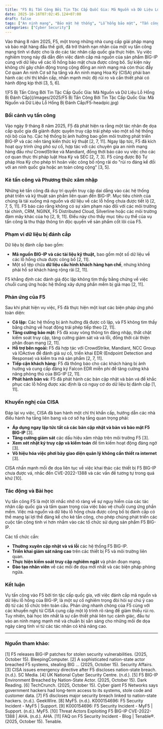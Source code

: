 ```yaml
---
title: "F5 Bị Tấn Công Bởi Tin Tặc Cấp Quốc Gia: Mã Nguồn và Dữ Liệu Lỗ Hổng Bị Đánh Cắp"
date: 2025-10-16T07:02:45.124+07:00
draft: false
tags: ["An ninh mạng", "Bảo mật hệ thống", "Lỗ hổng bảo mật", "Tấn công mạng", "Phòng thủ mạng", "Quản lý rủi ro", "Giám sát bảo mật"]
categories: ["Cyber Security"]
---
```


Vào tháng 8 năm 2025, F5, một trong những nhà cung cấp giải pháp mạng và bảo mật hàng đầu thế giới, đã trở thành nạn nhân của một vụ tấn công mạng tinh vi được cho là do các tác nhân cấp quốc gia thực hiện. Vụ việc nghiêm trọng này đã dẫn đến việc đánh cắp mã nguồn của sản phẩm BIG-IP cùng với dữ liệu về các lỗ hổng bảo mật chưa được công bố. Sự kiện này không chỉ gây chấn động trong cộng đồng an ninh mạng mà còn thúc đẩy Cơ quan An ninh Cơ sở hạ tầng và An ninh mạng Hoa Kỳ (CISA) phải ban hành các chỉ thị khẩn cấp, nhấn mạnh mức độ rủi ro và cần thiết phải có hành động kịp thời [3, 5, 6].

![F5 Bị Tấn Công Bởi Tin Tặc Cấp Quốc Gia: Mã Nguồn và Dữ Liệu Lỗ Hổng Bị Đánh Cắp](/images/2025/F5 Bị Tấn Công Bởi Tin Tặc Cấp Quốc Gia: Mã Nguồn và Dữ Liệu Lỗ Hổng Bị Đánh Cắp/F5-headpic.jpg)

### Bối cảnh vụ tấn công

Vào ngày 9 tháng 8 năm 2025, F5 đã phát hiện ra rằng một tác nhân đe dọa cấp quốc gia đã giành được quyền truy cập trái phép vào một số hệ thống nội bộ của họ. Các hệ thống bị ảnh hưởng bao gồm môi trường phát triển BIG-IP và các nền tảng kiến thức kỹ thuật [2, 7, 11]. Ngay lập tức, F5 đã kích hoạt quy trình ứng phó sự cố, hợp tác với các chuyên gia an ninh mạng hàng đầu như CrowdStrike và Mandiant, đồng thời báo cáo vụ việc cho các cơ quan thực thi pháp luật Hoa Kỳ và SEC [2, 7, 3]. F5 cũng được Bộ Tư pháp Hoa Kỳ cho phép trì hoãn việc công bố rộng rãi do "rủi ro đáng kể đối với an ninh quốc gia hoặc an toàn công cộng" [3, 5].

### Kẻ tấn công và Phương thức xâm nhập

Những kẻ tấn công đã duy trì quyền truy cập dai dẳng vào các hệ thống phát triển và kỹ thuật sản phẩm liên quan đến BIG-IP. Mục tiêu chính của chúng là tải xuống mã nguồn và dữ liệu về các lỗ hổng chưa được tiết lộ [2, 7, 5, 11]. F5 báo cáo rằng không có sự xâm phạm nào đối với các môi trường tài chính, CRM, NGINX, F5 Distributed Cloud, Silverline hoặc các môi trường đám mây khác của họ [2, 9, 11]. Điều này cho thấy mục tiêu cụ thể của vụ tấn công là thu thập thông tin độc quyền về sản phẩm cốt lõi của F5.

### Phạm vi dữ liệu bị đánh cắp

Dữ liệu bị đánh cắp bao gồm:
*   **Mã nguồn BIG-IP và các tài liệu kỹ thuật,** bao gồm một số dữ liệu về các lỗ hổng chưa được công bố [2, 11].
*   Một số tệp chứa **dữ liệu cấu hình khách hàng hạn chế**, nhưng không phải hồ sơ khách hàng rộng rãi [2, 11].

F5 khẳng định các đánh giá độc lập không tìm thấy bằng chứng về việc chuỗi cung ứng hoặc hệ thống xây dựng phần mềm bị giả mạo [2, 11].

### Phản ứng của F5

Sau khi phát hiện vụ việc, F5 đã thực hiện một loạt các biện pháp ứng phó toàn diện:

*   **Cô lập:** Các hệ thống bị ảnh hưởng đã được cô lập, và F5 không tìm thấy bằng chứng về hoạt động trái phép tiếp theo [2, 11].
*   **Tăng cường bảo mật:** F5 đã xoay vòng thông tin đăng nhập, thắt chặt kiểm soát truy cập, tăng cường giám sát và vá lỗi, đồng thời cải thiện phân đoạn mạng [2, 11].
*   **Hỗ trợ bên ngoài:** F5 đã hợp tác với CrowdStrike, Mandiant, NCC Group và IOActive để đánh giá sự cố, triển khai EDR (Endpoint Detection and Response) và kiểm tra mã sản phẩm [2, 7, 11].
*   **Tiếp cận khách hàng:** F5 đã thông báo cho các khách hàng bị ảnh hưởng và cung cấp đăng ký Falcon EDR miễn phí để tăng cường khả năng phòng thủ của BIG-IP [2, 11].
*   **Phát hành bản vá:** F5 đã phát hành các bản cập nhật và bản vá để khắc phục các lỗ hổng được xác định là có nguy cơ do dữ liệu bị đánh cắp [1, 11].

### Khuyến nghị của CISA

Đáp lại vụ việc, CISA đã ban hành một chỉ thị khẩn cấp, hướng dẫn các nhà điều hành hạ tầng liên bang và cơ sở hạ tầng quan trọng phải:

*   **Áp dụng ngay lập tức tất cả các bản cập nhật và bản vá bảo mật F5 BIG-IP** [3].
*   **Tăng cường giám sát** các dấu hiệu xâm nhập trên môi trường F5 [3].
*   **Xem xét nhật ký truy cập và kiểm toán** để tìm kiếm hoạt động đáng ngờ [3].
*   **Vô hiệu hóa việc phơi bày giao diện quản lý không cần thiết ra internet** [3].

CISA nhấn mạnh mối đe dọa liên tục về việc khai thác các thiết bị F5 BIG-IP chưa được vá, nhắc đến CVE-2022-1388 và các vấn đề tương tự trong quá khứ [10].

### Tác động và Bài học

Vụ tấn công F5 là một lời nhắc nhở rõ ràng về sự nguy hiểm của các tác nhân cấp quốc gia và tầm quan trọng của việc bảo vệ chuỗi cung ứng phần mềm. Việc mã nguồn và dữ liệu lỗ hổng chưa được công bố bị đánh cắp có thể mang lại lợi thế đáng kể cho kẻ tấn công, cho phép chúng phát triển các cuộc tấn công tinh vi hơn nhắm vào các tổ chức sử dụng sản phẩm F5 BIG-IP.

Các tổ chức cần:
*   **Thường xuyên cập nhật và vá lỗi** các hệ thống F5 BIG-IP.
*   **Triển khai giám sát nâng cao** trên các thiết bị F5 và môi trường liên quan.
*   **Thực hiện kiểm soát truy cập nghiêm ngặt** và phân đoạn mạng.
*   **Đào tạo nhân viên** về các mối đe dọa mới nhất và các biện pháp phòng ngừa.

### Kết luận

Vụ tấn công vào F5 bởi tin tặc cấp quốc gia, với việc đánh cắp mã nguồn và dữ liệu lỗ hổng của BIG-IP, là một sự cố nghiêm trọng đòi hỏi sự chú ý cao độ từ các tổ chức trên toàn cầu. Phản ứng nhanh chóng của F5 cùng với các khuyến nghị từ CISA cung cấp một lộ trình rõ ràng để giảm thiểu rủi ro. Tuy nhiên, bài học lớn nhất là sự cần thiết phải liên tục cảnh giác, đầu tư vào an ninh mạng mạnh mẽ và chuẩn bị sẵn sàng cho những mối đe dọa ngày càng tinh vi từ các tác nhân có khả năng cao.

---

### Nguồn tham khảo:
[1] F5 releases BIG-IP patches for stolen security vulnerabilities. (2025, October 15). BleepingComputer.
[2] A sophisticated nation-state actor breached F5 systems, stealing BIG ... (2025, October 15). Security Affairs.
[3] CISA issues emergency directive after F5 discloses nation-state breach. (n.d.). SC Media.
[4] UK National Cyber Security Centre. (n.d.).
[5] F5 BIG-IP Environment Breached by Nation-State Actor. (2025, October 15). Dark Reading.
[6] TechCrunch. (2025, October 15). Cyber giant F5 Networks says government hackers had long-term access to its systems, stole code and customer data.
[7] F5 discloses major security breach linked to nation-state hackers. (n.d.). GeekWire.
[8] MyF5. (n.d.). K000154696: F5 Security Incident - MyF5 | Support.
[9] K000154696: F5 Security Incident - MyF5 | Support. (n.d.). MyF5.
[10] Threat Actors Exploiting F5 BIG-IP CVE-2022-1388 | AHA. (n.d.). AHA.
[11] FAQ on F5 Security Incident - Blog | Tenable®. (2025, October 15). Tenable.